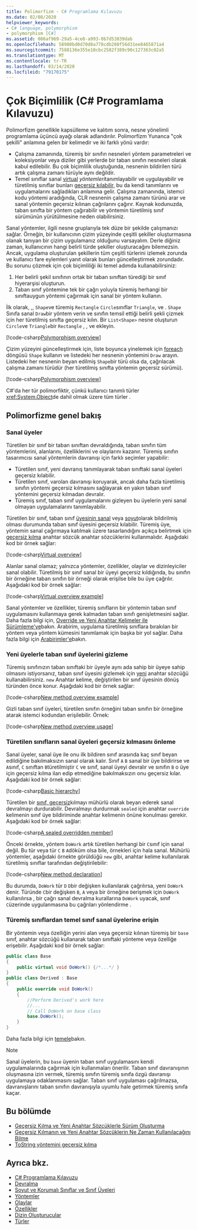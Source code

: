 ```yaml
---
title: Polimorfizm - C# Programlama Kılavuzu
ms.date: 02/08/2020
helpviewer_keywords:
- C# language, polymorphism
- polymorphism [C#]
ms.assetid: 086af969-29a5-4ce8-a993-0b7d53839dab
ms.openlocfilehash: 58980bd0d70d8a778cdb208f56d31ee8465871a4
ms.sourcegitcommit: 7588136e355e10cbc2582f389c90c127363c02a5
ms.translationtype: MT
ms.contentlocale: tr-TR
ms.lasthandoff: 03/14/2020
ms.locfileid: "79170175"
---
```

# <a name="polymorphism-c-programming-guide"></a>Çok Biçimlilik (C# Programlama Kılavuzu)

Polimorfizm genellikle kapsülleme ve kalıtım sonra, nesne yönelimli programlama üçüncü ayağı olarak adlandırılır. Polimorfizm Yunanca "çok şekilli" anlamına gelen bir kelimedir ve iki farklı yönü vardır:
  
- Çalışma zamanında, türemiş bir sınıfın nesneleri yöntem parametreleri ve koleksiyonlar veya diziler gibi yerlerde bir taban sınıfın nesneleri olarak kabul edilebilir. Bu çok biçimlilik oluştuğunda, nesnenin bildirilen türü artık çalışma zamanı türüyle aynı değildir.
- Temel sınıflar sanal [virtual](../../language-reference/keywords/virtual.md) *yöntemleri*tanımlayabilir ve uygulayabilir ve türetilmiş sınıflar bunları [geçersiz kılabilir,](../../language-reference/keywords/override.md) bu da kendi tanımlarını ve uygulamalarını sağladıkları anlamına gelir. Çalışma zamanında, istemci kodu yöntemi aradığında, CLR nesnenin çalışma zamanı türünü arar ve sanal yöntemin geçersiz kılınan çağrılarını çağırır. Kaynak kodunuzda, taban sınıfta bir yöntem çağırabilir ve yöntemin türetilmiş sınıf sürümünün yürütülmesine neden olabilirsiniz.

Sanal yöntemler, ilgili nesne gruplarıyla tek düze bir şekilde çalışmanızı sağlar. Örneğin, bir kullanıcının çizim yüzeyinde çeşitli şekiller oluşturmasına olanak tanıyan bir çizim uygulamanız olduğunu varsayalım. Derle diğiniz zaman, kullanıcının hangi belirli türde şekiller oluşturacağını bilemezsin. Ancak, uygulama oluşturulan şekillerin tüm çeşitli türlerini izlemek zorunda ve kullanıcı fare eylemleri yanıt olarak bunları güncelleştirmek zorundadır. Bu sorunu çözmek için çok biçimliliği iki temel adımda kullanabilirsiniz:

1. Her belirli şekil sınıfının ortak bir taban sınıftan türediği bir sınıf hiyerarşisi oluşturun.
1. Taban sınıf yöntemine tek bir çağrı yoluyla türemiş herhangi bir sınıftauygun yöntemi çağırmak için sanal bir yöntem kullanın.

İlk olarak, ,, `Shape`ve türemiş `Rectangle` `Circle`sınıflar `Triangle`, ve . `Shape` Sınıfa sanal `Draw`bir yöntem verin ve sınıfın temsil ettiği belirli şekli çizmek için her türetilmiş sınıfta geçersiz kılın. Bir `List<Shape>` nesne oluşturun `Circle`ve `Triangle`bir `Rectangle` , , ve ekleyin.

[!code-csharp[Polymorphism overview](~/samples/snippets/csharp/objectoriented/Inheritance.cs#PolymorphismOverview)]

Çizim yüzeyini güncelleştirmek için, liste boyunca yinelemek için [foreach](../../language-reference/keywords/foreach-in.md) döngüsü `Shape` kullanın ve listedeki her nesnenin yöntemini `Draw` arayın. Listedeki her nesnenin beyan edilmiş `Shape`bir türü olsa da, çağrılacak çalışma zamanı türüdür (her türetilmiş sınıfta yöntemin geçersiz sürümü).

[!code-csharp[Polymorphism overview](~/samples/snippets/csharp/objectoriented/Inheritance.cs#UsePolymorphism)]

C#'da her tür polimorfiktir, çünkü kullanıcı tanımlı türler <xref:System.Object>de dahil olmak üzere tüm türler .  

## <a name="polymorphism-overview"></a>Polimorfizme genel bakış

### <a name="virtual-members"></a>Sanal üyeler

Türetilen bir sınıf bir taban sınıftan devraldığında, taban sınıfın tüm yöntemlerini, alanlarını, özelliklerini ve olaylarını kazanır. Türemiş sınıfın tasarımcısı sanal yöntemlerin davranışı için farklı seçimler yapabilir:

- Türetilen sınıf, yeni davranış tanımlayarak taban sınıftaki sanal üyeleri geçersiz kılabilir.
- Türetilen sınıf, varolan davranışı koruyarak, ancak daha fazla türetilmiş sınıfın yöntemi geçersiz kılmasını sağlayarak en yakın taban sınıf yöntemini geçersiz kılmadan devralır.
- Türemiş sınıf, taban sınıf uygulamalarını gizleyen bu üyelerin yeni sanal olmayan uygulamalarını tanımlayabilir.

Türetilen bir sınıf, taban sınıf [üyesinin sanal](../../language-reference/keywords/virtual.md) veya [soyut](../../language-reference/keywords/abstract.md)olarak bildirilmiş olması durumunda taban sınıf üyesini geçersiz kılabilir. Türemiş üye, yöntemin sanal çağırmaya katılmak üzere tasarlandığını açıkça belirtmek için [geçersiz kılma](../../language-reference/keywords/override.md) anahtar sözcük anahtar sözcüklerini kullanmalıdır. Aşağıdaki kod bir örnek sağlar:

[!code-csharp[Virtual overview](~/samples/snippets/csharp/objectoriented/Inheritance.cs#VirtualMethods)]

Alanlar sanal olamaz; yalnızca yöntemler, özellikler, olaylar ve dizinleyiciler sanal olabilir. Türetilmiş bir sınıf sanal bir üyeyi geçersiz kıldığında, bu sınıfın bir örneğine taban sınıfın bir örneği olarak erişilse bile bu üye çağrılır. Aşağıdaki kod bir örnek sağlar:

[!code-csharp[Virtual overview example](~/samples/snippets/csharp/objectoriented/Inheritance.cs#VirtualMethods)]

Sanal yöntemler ve özellikler, türemiş sınıfların bir yöntemin taban sınıf uygulamasını kullanmaya gerek kalmadan taban sınıfı genişletmesini sağlar. Daha fazla bilgi için, [Override ve Yeni Anahtar Kelimeler ile Sürümleme'ye](./versioning-with-the-override-and-new-keywords.md)bakın. Arabirim, uygulama türetilmiş sınıflara bırakılan bir yöntem veya yöntem kümesini tanımlamak için başka bir yol sağlar. Daha fazla bilgi için [Arabirimler'e](../interfaces/index.md)bakın.

### <a name="hide-base-class-members-with-new-members"></a>Yeni üyelerle taban sınıf üyelerini gizleme

Türemiş sınıfınızın taban sınıftaki bir üyeyle aynı ada sahip bir üyeye sahip olmasını istiyorsanız, taban sınıf üyesini gizlemek için [yeni](../../language-reference/keywords/new-modifier.md) anahtar sözcüğü kullanabilirsiniz. `new` Anahtar kelime, değiştirilen bir sınıf üyesinin dönüş türünden önce konur. Aşağıdaki kod bir örnek sağlar:

[!code-csharp[New method overview example](~/samples/snippets/csharp/objectoriented/Inheritance.cs#NewMethods)]

Gizli taban sınıf üyeleri, türetilen sınıfın örneğini taban sınıfın bir örneğine atarak istemci kodundan erişilebilir. Örnek:

[!code-csharp[New method overview usage](~/samples/snippets/csharp/objectoriented/Inheritance.cs#UseNewMethods)]

### <a name="prevent-derived-classes-from-overriding-virtual-members"></a>Türetilen sınıfların sanal üyeleri geçersiz kılmasını önleme  

Sanal üyeler, sanal üye ile onu ilk bildiren sınıf arasında kaç sınıf beyan edildiğine bakılmaksızın sanal olarak kalır. Sınıf `A` `B` sanal bir üye bildirirse ve `A`sınıf, `C` sınıftan `B`türetilmiştir `C` ve sınıf, sanal üyeyi devralır ve sınıfın `B` o üye için geçersiz kılma ilan edip etmediğine bakılmaksızın onu geçersiz kılar. Aşağıdaki kod bir örnek sağlar:

[!code-csharp[Basic hierarchy](~/samples/snippets/csharp/objectoriented/Hierarchy.cs#FirstHierarchy)]

Türetilen bir [sınıf, geçersiz](../../language-reference/keywords/sealed.md)kılmayı mühürlü olarak beyan ederek sanal devralmayı durdurabilir. Devralmayı durdurmak `sealed` için anahtar `override` kelimenin sınıf üye bildiriminde anahtar kelimenin önüne konulması gerekir. Aşağıdaki kod bir örnek sağlar:

[!code-csharp[A sealed overridden member](~/samples/snippets/csharp/objectoriented/Hierarchy.cs#SealedOverride)]

Önceki örnekte, yöntem `DoWork` artık türetilen herhangi bir `C`sınıf için sanal değil. Bu tür veya tür `C` `B` `A`döküm olsa bile, örnekleri için hala sanal. Mühürlü yöntemler, aşağıdaki örnekte görüldüğü `new` gibi, anahtar kelime kullanılarak türetilmiş sınıflar tarafından değiştirilebilir:

[!code-csharp[New method declaration](~/samples/snippets/csharp/objectoriented/Hierarchy.cs#NewDeclaration)]

Bu durumda, `DoWork` tür `D` `D`bir değişken kullanılarak çağrılırsa, yeni `DoWork` denir. Türünde `C`bir değişken `B`, `A` veya bir örneğine `D`erişmek için `DoWork` kullanılırsa , bir çağrı sanal devralma kurallarına `DoWork` uyacak, sınıf `C`üzerinde uygulanmasına bu çağrıları yönlendirme .

### <a name="access-base-class-virtual-members-from-derived-classes"></a>Türemiş sınıflardan temel sınıf sanal üyelerine erişin

Bir yöntemin veya özelliğin yerini alan veya geçersiz kılınan türemiş bir `base` sınıf, anahtar sözcüğü kullanarak taban sınıftaki yönteme veya özelliğe erişebilir. Aşağıdaki kod bir örnek sağlar:

```csharp
public class Base
{
    public virtual void DoWork() {/*...*/ }
}
public class Derived : Base
{
    public override void DoWork()
    {
        //Perform Derived's work here
        //...
        // Call DoWork on base class
        base.DoWork();
    }
}
```

Daha fazla bilgi için [temele](../../language-reference/keywords/base.md)bakın.

> [!NOTE]
> Sanal üyelerin, bu `base` üyenin taban sınıf uygulamasını kendi uygulamalarında çağırmak için kullanmaları önerilir. Taban sınıf davranışının oluşmasına izin vermek, türemiş sınıfın türemiş sınıfa özgü davranışı uygulamaya odaklanmasını sağlar. Taban sınıf uygulaması çağrılmazsa, davranışlarını taban sınıfın davranışıyla uyumlu hale getirmek türemiş sınıfa kaçar.

## <a name="in-this-section"></a>Bu bölümde

- [Geçersiz Kılma ve Yeni Anahtar Sözcüklerle Sürüm Oluşturma](./versioning-with-the-override-and-new-keywords.md)
- [Geçersiz Kılmanın ve Yeni Anahtar Sözcüklerin Ne Zaman Kullanılacağını Bilme](./knowing-when-to-use-override-and-new-keywords.md)
- [ToString yöntemini geçersiz kılma](./how-to-override-the-tostring-method.md)

## <a name="see-also"></a>Ayrıca bkz.

- [C# Programlama Kılavuzu](../index.md)
- [Devralma](./inheritance.md)
- [Soyut ve Korumalı Sınıflar ve Sınıf Üyeleri](./abstract-and-sealed-classes-and-class-members.md)
- [Yöntemler](./methods.md)
- [Olaylar](../events/index.md)
- [Özellikler](./properties.md)
- [Dizin Oluşturucular](../indexers/index.md)
- [Türler](../types/index.md)

